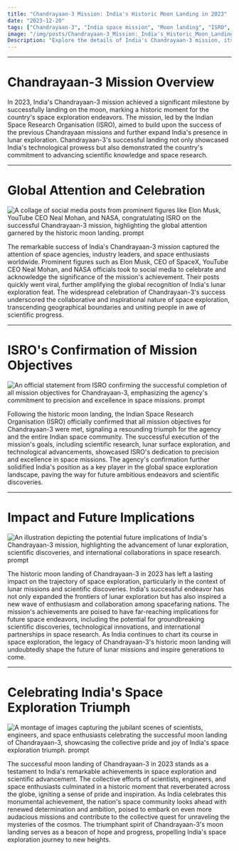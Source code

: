 ```yaml
---
title: "Chandrayaan-3 Mission: India's Historic Moon Landing in 2023"
date: "2023-12-20"
tags: ["Chandrayaan-3", "India space mission", "Moon landing", "ISRO", "Space exploration"]
image: "/img/posts/Chandrayaan-3_Mission:_India's_Historic_Moon_Landing_in_2023/0.png"
Description: "Explore the details of India's Chandrayaan-3 mission, its historic moon landing, and the global celebration of this remarkable achievement in space exploration."
---
```



---
# Chandrayaan-3 Mission Overview

In 2023, India's Chandrayaan-3 mission achieved a significant milestone by successfully landing on the moon, marking a historic moment for the country's space exploration endeavors. The mission, led by the Indian Space Research Organisation (ISRO), aimed to build upon the success of the previous Chandrayaan missions and further expand India's presence in lunar exploration. Chandrayaan-3's successful landing not only showcased India's technological prowess but also demonstrated the country's commitment to advancing scientific knowledge and space research.



---
# Global Attention and Celebration

![A collage of social media posts from prominent figures like Elon Musk, YouTube CEO Neal Mohan, and NASA, congratulating ISRO on the successful Chandrayaan-3 mission, highlighting the global attention garnered by the historic moon landing. prompt](/img/posts/Chandrayaan-3_Mission:_India's_Historic_Moon_Landing_in_2023/2.png "A collage of social media posts from prominent figures like Elon Musk, YouTube CEO Neal Mohan, and NASA, congratulating ISRO on the successful Chandrayaan-3 mission, highlighting the global attention garnered by the historic moon landing.")

The remarkable success of India's Chandrayaan-3 mission captured the attention of space agencies, industry leaders, and space enthusiasts worldwide. Prominent figures such as Elon Musk, CEO of SpaceX, YouTube CEO Neal Mohan, and NASA officials took to social media to celebrate and acknowledge the significance of the mission's achievement. Their posts quickly went viral, further amplifying the global recognition of India's lunar exploration feat. The widespread celebration of Chandrayaan-3's success underscored the collaborative and inspirational nature of space exploration, transcending geographical boundaries and uniting people in awe of scientific progress.



---
# ISRO's Confirmation of Mission Objectives

![An official statement from ISRO confirming the successful completion of all mission objectives for Chandrayaan-3, emphasizing the agency's commitment to precision and excellence in space missions. prompt](/img/posts/Chandrayaan-3_Mission:_India's_Historic_Moon_Landing_in_2023/3.png "An official statement from ISRO confirming the successful completion of all mission objectives for Chandrayaan-3, emphasizing the agency's commitment to precision and excellence in space missions.")

Following the historic moon landing, the Indian Space Research Organisation (ISRO) officially confirmed that all mission objectives for Chandrayaan-3 were met, signaling a resounding triumph for the agency and the entire Indian space community. The successful execution of the mission's goals, including scientific research, lunar surface exploration, and technological advancements, showcased ISRO's dedication to precision and excellence in space missions. The agency's confirmation further solidified India's position as a key player in the global space exploration landscape, paving the way for future ambitious endeavors and scientific discoveries.



---
# Impact and Future Implications

![An illustration depicting the potential future implications of India's Chandrayaan-3 mission, highlighting the advancement of lunar exploration, scientific discoveries, and international collaborations in space research. prompt](/img/posts/Chandrayaan-3_Mission:_India's_Historic_Moon_Landing_in_2023/4.png "An illustration depicting the potential future implications of India's Chandrayaan-3 mission, highlighting the advancement of lunar exploration, scientific discoveries, and international collaborations in space research.")

The historic moon landing of Chandrayaan-3 in 2023 has left a lasting impact on the trajectory of space exploration, particularly in the context of lunar missions and scientific discoveries. India's successful endeavor has not only expanded the frontiers of lunar exploration but has also inspired a new wave of enthusiasm and collaboration among spacefaring nations. The mission's achievements are poised to have far-reaching implications for future space endeavors, including the potential for groundbreaking scientific discoveries, technological innovations, and international partnerships in space research. As India continues to chart its course in space exploration, the legacy of Chandrayaan-3's historic moon landing will undoubtedly shape the future of lunar missions and inspire generations to come.



---
# Celebrating India's Space Exploration Triumph

![A montage of images capturing the jubilant scenes of scientists, engineers, and space enthusiasts celebrating the successful moon landing of Chandrayaan-3, showcasing the collective pride and joy of India's space exploration triumph. prompt](/img/posts/Chandrayaan-3_Mission:_India's_Historic_Moon_Landing_in_2023/5.png "A montage of images capturing the jubilant scenes of scientists, engineers, and space enthusiasts celebrating the successful moon landing of Chandrayaan-3, showcasing the collective pride and joy of India's space exploration triumph.")

The successful moon landing of Chandrayaan-3 in 2023 stands as a testament to India's remarkable achievements in space exploration and scientific advancement. The collective efforts of scientists, engineers, and space enthusiasts culminated in a historic moment that reverberated across the globe, igniting a sense of pride and inspiration. As India celebrates this monumental achievement, the nation's space community looks ahead with renewed determination and ambition, poised to embark on even more audacious missions and contribute to the collective quest for unraveling the mysteries of the cosmos. The triumphant spirit of Chandrayaan-3's moon landing serves as a beacon of hope and progress, propelling India's space exploration journey to new heights.
